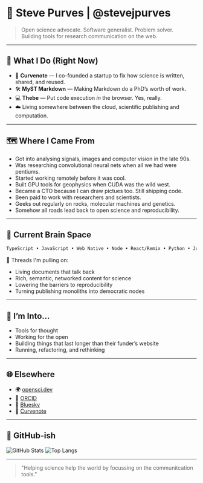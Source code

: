 # 🧬 Steve Purves | @stevejpurves

> Open science advocate. Software generalist. Problem solver.  
> Building tools for research communication on the web.

---

## 🧪 What I Do (Right Now)

- 🧠 **Curvenote** — I co-founded a startup to fix how science is written, shared, and reused.
- 🛠 **MyST Markdown** — Making Markdown do a PhD’s worth of work.
- 💻 **Thebe** — Put code execution *in* the browser. Yes, really.
- ☁️ Living somewhere between the cloud, scientific publishing and computation.

---

## 🗺 Where I Came From

- Got into analysing signals, images and computer vision in the late 90s.
- Was researching convolutional neural nets when all we had were pentiums.
- Started working remotely before it was cool.
- Built GPU tools for geophysics when CUDA was the wild west.
- Became a CTO because I can draw pictues too. Still shipping code.
- Been paid to work with researchers and scientists.
- Geeks out regularly on rocks, molecular machines and genetics.
- Somehow all roads lead back to open science and reproducibility.

---

## 🧠 Current Brain Space

```txt
TypeScript • JavaScript • Web Native • Node • React/Remix • Python • Jupyter • Docker • Graphs • Markdown • Kubernetes • Serverless
```

🧵 Threads I'm pulling on:
- Living documents that talk back
- Rich, semantic, networked content for science
- Lowering the barriers to reproducibility
- Turning publishing monoliths into democratic nodes

---

## 📢 I’m Into…

- Tools for thought
- Working for the open
- Building things that last longer than their funder’s website
- Running, refactoring, and rethinking

---

## 🌐 Elsewhere

- 🌍 [opensci.dev](https://opensci.dev)
- 🧬 [ORCID](https://orcid.org/0000-0002-0760-5497)
- 🌌 [Bluesky](https://bsky.app/profile/opensci.dev)
- 🧠 [Curvenote](https://curvenote.com)

---

## 🤖 GitHub-ish

![GitHub Stats](https://github-readme-stats.vercel.app/api?username=stevejpurves&show_icons=true&theme=radical)
![Top Langs](https://github-readme-stats.vercel.app/api/top-langs/?username=stevejpurves&layout=compact)

---

> "Helping science help the world by focussing on the communitcation tools."